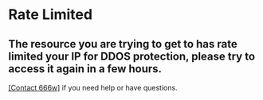 # Rate Limited
## The resource you are trying to get to has rate limited your IP for DDOS protection, please try to access it again in a few hours.
[[Contact 666w]](https://666w-dev.xyz) if you need help or have questions.
